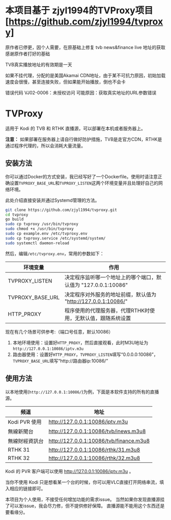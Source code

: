 # 本项目基于 zjyl1994的TVProxy项目[https://github.com/zjyl1994/tvproxy]
原作者已停更，因个人需要，在原基础上修复 tvb news&finance live 地址的获取
感谢原作者打好的基础

TVB真实播放地址的有效期是一天

如果不挂代理，分配的是美国Akamai CDN地址，由于某不可抗力原因，初始加载速度会很慢，甚至连接失败，但如果能开始播放，倒也不会卡

错误代码 VJ02-0006：未授权访问
可能原因：获取真实地址的URL参数错误

# TVProxy

适用于 Kodi 的 TVB 和 RTHK 直播源，可以部署在本机或者服务器上。

**注意：** 如果部署在服务器上请自行做好防护措施，TVB是走官方CDN，RTHK是通过程序代理的，所以会消耗大量流量。

## 安装方法

你可以通过Docker的方式安装，我已经写好了一个Dockerfile。使用时请注意正确设置`TVPROXY_BASE_URL`和`TVPROXY_LISTEN`这两个环境变量并且处理好自己的网络环境。

此处介绍直接安装并通过Systemd管理的方法。

```bash
git clone https://github.com/zjyl1994/tvproxy.git
cd tvproxy
go build
sudo cp tvproxy /usr/bin/tvproxy
sudo chmod +x /usr/bin/tvproxy
sudo cp example.env /etc/tvproxy.env
sudo cp tvproxy.service /etc/systemd/system/
sudo systemctl daemon-reload
```

然后，编辑`/etc/tvproxy.env`，常用的参数如下：

|环境变量|作用|
|---|---|
|TVPROXY_LISTEN|决定程序监听哪一个地址上的哪个端口，默认值为 "127.0.0.1:10086"|
|TVPROXY_BASE_URL|决定程序对外服务的地址前缀，默认值为 "http://127.0.0.1:10086/"|
|HTTP_PROXY|程序使用的代理服务器，代理RTHK时使用，无默认值，跟随系统设置|

现在有几个场景可供参考:（端口号任意，默认10086）

1. 本地环境使用：设置好`HTTP_PROXY`，然后直接观看，此时M3U地址为`http://127.0.0.1:10086/iptv.m3u`
2. 路由器使用：设置好`HTTP_PROXY`，`TVPROXY_LISTEN`填写“0.0.0.0:10086”，`TVPROXY_BASE_URL`填写“http://路由器ip:10086/”

## 使用方法

以本地使用(`http://127.0.0.1:10086/`)为例，下面是本软件支持的所有的直播源。

|频道|地址|
|---|---|
|Kodi PVR 使用|http://127.0.0.1:10086/iptv.m3u|
|無線新聞台|http://127.0.0.1:10086/tvb/inews.m3u8|
|無線財經資訊台|http://127.0.0.1:10086/tvb/finance.m3u8|
|RTHK 31|http://127.0.0.1:10086/rthk/31.m3u8|
|RTHK 32|http://127.0.0.1:10086/rthk/32.m3u8|

Kodi 的 PVR 客户端可以使用 http://127.0.0.1:10086/iptv.m3u 。

当你不使用 Kodi 只是想看某一个台的时候，你可以用VLC直接打开网络串流，填入相应的链接即可。


本项目为个人使用，不接受任何增加功能的需求issue。
当然如果你发现直播源挂了可以发issue，我会尽力修，但不提供修好保障。
直播源能不能用这个东西还是要看缘分。

